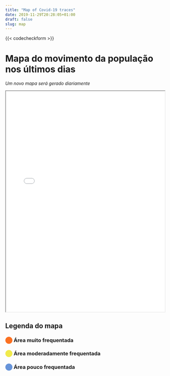 ```yaml
---
title: "Map of Covid-19 traces"
date: 2019-11-29T20:28:05+01:00
draft: false
slug: map
---
```


<div class="contribution">
{{< codecheckform >}}

</div>

# Mapa do movimento da população nos últimos dias

*Um novo mapa será gerado diariamente*

<iframe src="/map/heatmap.html" width="100%" height="700px"></iframe>


## Legenda do mapa

### <span style="color:#fb7021">⬤</span> Área muito frequentada

### <span style="color:#f0ea4b">⬤</span> Área moderadamente frequentada

### <span style="color:#6693d9">⬤</span> Área pouco frequentada

